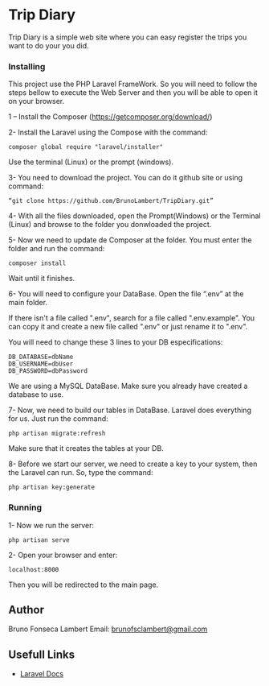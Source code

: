 # Trip Diary

Trip Diary is a simple web site where you can easy register the trips you want to do your you did.

### Installing

This project use the PHP Laravel FrameWork. So you will need to follow the steps bellow to execute the Web Server and then you will be able to open it on your browser.

1 – Install the Composer (https://getcomposer.org/download/)

2- Install the Laravel using the Compose with the command:


	composer global require "laravel/installer"


Use the terminal (Linux) or the prompt (windows).

3- You need to download the project.
	You can do it github site or using command:
		

	“git clone https://github.com/BrunoLambert/TripDiary.git”


4- With all the files downloaded, open the Prompt(Windows) or the Terminal (Linux) and browse to the folder you donwloaded the project.

5- Now we need to update de Composer at the folder. You must enter the folder and run the command:


	composer install

Wait until it finishes.

6- You will need to configure your DataBase. Open the file “.env” at the main folder. 

If there isn't a file called ".env", search for a file called ".env.example". You can copy it and create a new file called ".env" or just rename it to ".env".

You will need to change these 3 lines to your DB especifications:

	DB_DATABASE=dbName
	DB_USERNAME=dbUser
	DB_PASSWORD=dbPassword

We are using a MySQL DataBase. Make sure you already have created a database to use.

7- Now, we need to build our tables in DataBase. Laravel does everything for us. Just run the command: 

	php artisan migrate:refresh

Make sure that it creates the tables at your DB.

8- Before we start our server, we need to create a key to your system, then the Laravel can run. So, type the command:


	php artisan key:generate

### Running

1- Now we run the server: 

	php artisan serve

2- Open your browser and enter: 
	
	localhost:8000

Then you will be redirected to the main page.

## Author
Bruno Fonseca Lambert
Email: brunofsclambert@gmail.com

## Usefull Links
* [Laravel Docs](https://laravel.com/docs/5.1)

